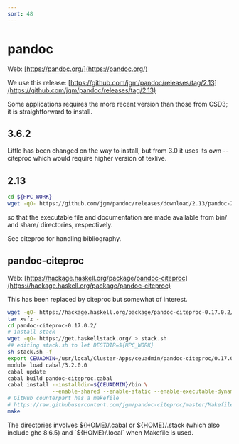 ```yaml
---
sort: 48
---
```


# pandoc

Web: [https://pandoc.org/](https://pandoc.org/)

We use this release: [https://github.com/jgm/pandoc/releases/tag/2.13](https://github.com/jgm/pandoc/releases/tag/2.13)

Some applications requires the more recent version than those from CSD3; it is straightforward to install.

## 3.6.2

Little has been changed on the way to install, but from 3.0 it uses its own --citeproc which would require higher version of texlive.

## 2.13

```bash
cd ${HPC_WORK}
wget -qO- https://github.com/jgm/pandoc/releases/download/2.13/pandoc-2.13-linux-amd64.tar.gz | tar xvfz - --strip-components=1
```

so that the executable file and documentation are made available from bin/ and share/ directories, respectively.

See citeproc for handling bibliography.

## pandoc-citeproc

Web: [https://hackage.haskell.org/package/pandoc-citeproc](https://hackage.haskell.org/package/pandoc-citeproc)

This has been replaced by citeproc but somewhat of interest.

```bash
wget -qO- https://hackage.haskell.org/package/pandoc-citeproc-0.17.0.2/pandoc-citeproc-0.17.0.2.tar.gz | \
tar xvfz -
cd pandoc-citeproc-0.17.0.2/
# install stack
wget -qO- https://get.haskellstack.org/ > stack.sh
## editing stack.sh to let DESTDIR=${HPC_WORK}
sh stack.sh -f
export CEUADMIN=/usr/local/Cluster-Apps/ceuadmin/pandoc-citeproc/0.17.0.2
module load cabal/3.2.0.0
cabal update
cabal build pandoc-citeproc.cabal
cabal install --installdir=${CEUADMIN}/bin \
              --enable-shared --enable-static --enable-executable-dynamic --enable-executable-static --install-method=copy --overwrite-policy=always
# GitHub counterpart has a makefile
# https://raw.githubusercontent.com/jgm/pandoc-citeproc/master/Makefile
make
```

The directories involves ${HOME}/.cabal or ${HOME}/.stack (which also include ghc 8.6.5) and `${HOME}/.local` when Makefile is used.
